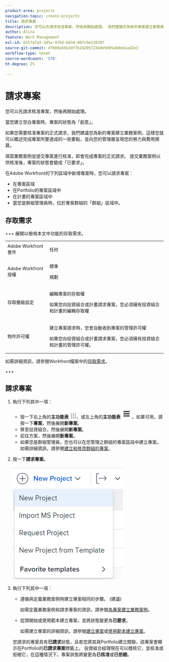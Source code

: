 ```yaml
---
product-area: projects
navigation-topic: create-projects
title: 請求專案
description: 您可以先請求核准專案，然後再開始處理。 我們建議您為新的專案建立業務案例，以便您可以概述完成專案所要達成的一些要點，並向管理團隊呈現您的人力與費用預算。 填寫業務案例並提交專案進行核准，即會完成專案的正式請求。 提交業務案例以供核准後，專案的狀態會變成「已要求」。
author: Alina
feature: Work Management
exl-id: 6557a7a5-3d5e-476d-b834-007c9e120397
source-git-commit: d7600a55b3dffb242957234de9d85a0deb1ad2e3
workflow-type: tm+mt
source-wordcount: '570'
ht-degree: 2%

---
```


# 請求專案

<!--Audited: April 2024-->

您可以先請求核准專案，然後再開始處理。

當您建立空白專案時，專案的狀態為「創意」。

如果您需要核准專案的正式請求，我們建議您為新的專案建立業務案例，這樣您就可以概述完成專案所要達成的一些要點，並向您的管理層呈現您的勞力與費用預算。

填寫業務案例並提交專案進行核准，即會完成專案的正式請求。 提交業務案例以供核准後，專案的狀態會變成「已要求」。

在Adobe Workfront的下列區域中新增專案時，您可以請求專案：

* 在專案區域
* 在Portfolio的專案區域中
* 在計畫的專案區域中
* 當您是群組管理員時，位於專案群組的「群組」區域中。

## 存取需求

+++ 展開以檢視本文中功能的存取需求。 

<table style="table-layout:auto"> 
 <col> 
 <col> 
 <tbody> 
  <tr> 
   <td role="rowheader">Adobe Workfront套件</td> 
   <td> <p>任何</p> </td> 
  </tr> 
  <tr> 
   <td role="rowheader"> <p role="rowheader">Adobe Workfront授權</p> </td> 
   <td> <p>標準</p>
   <p>規劃</p>
   </td> 
  </tr> 
  <tr> 
   <td role="rowheader">存取層級設定</td> 
   <td> <p>編輯專案的存取權</p>
   <p>如果您向投資組合或計畫請求專案，您必須擁有投資組合和計畫的編輯存取權</p>
    </td> 
  </tr> 
  <tr> 
   <td role="rowheader">物件許可權</td> 
   <td> <p>建立專案請求時，您會自動收到專案的管理許可權 </p> 
   <p>如果您向投資組合或計畫請求專案，您必須擁有投資組合和計畫的管理許可權。</p>
   </td> 
  </tr> 
 </tbody> 
</table>

如需詳細資訊，請參閱Workfront檔案中的[存取需求](/help/quicksilver/administration-and-setup/add-users/access-levels-and-object-permissions/access-level-requirements-in-documentation.md)。

+++

<!--Old:

<table style="table-layout:auto"> 
 <col> 
 <col> 
 <tbody> 
  <tr> 
   <td role="rowheader">Adobe Workfront plan</td> 
   <td> <p>Any</p> </td> 
  </tr> 
  <tr> 
   <td role="rowheader"> <p role="rowheader">Adobe Workfront license*</p> </td> 
   <td> <p>New: Standard </p>
   Or
   <p>Current: Plan </p>
   </td> 
  </tr> 
  <tr> 
   <td role="rowheader">Access level</td> 
   <td> <p>Edit access to Projects</p> </td> 
  </tr> 
  <tr> 
   <td role="rowheader">Object permissions</td> 
   <td> <p>When you create a project request you automatically receive Manage permissions to the project </p> </td> 
  </tr> 
 </tbody> 
</table>-->

## 請求專案

1. 執行下列其中一項：

   * 按一下右上角的&#x200B;**主功能表** ![主功能表圖示](assets/main-menu-icon.png)，或左上角的&#x200B;**主功能表** ![主功能表行](assets/lines-main-menu.png)。如果可用，請按一下&#x200B;**專案**，然後展開&#x200B;**新專案**。
   * 移至投資組合，然後展開&#x200B;**新專案**。
   * 前往方案，然後展開&#x200B;**新專案**。
   * 如果您是群組管理員，您也可以在您管理之群組的專案區段中建立專案。 如需詳細資訊，請參閱[建立和修改群組的專案](../../../administration-and-setup/manage-groups/work-with-group-objects/create-and-modify-a-groups-projects.md)。

1. 按一下&#x200B;**請求專案**。

   ![新專案下拉式清單](assets/new-project-dropdown-nwe-350x358.png)

1. 執行下列其中一項：

   * 遵循與定義業務案例時建立專案相同的步驟。 (建議)

     如需定義業務案例和請求專案的資訊，請參閱[為專案建立業務案例](../../../manage-work/projects/define-a-business-case/create-business-case.md)。

   * 從頭開始或使用範本建立專案，並將狀態變更為&#x200B;**已要求**。

     如需建立專案的詳細資訊，請參閱[建立專案](../../../manage-work/projects/create-projects/create-project.md)或[使用範本建立專案](../../../manage-work/projects/create-projects/create-project-from-template.md)。

   您請求的專案具有&#x200B;**已請求**&#x200B;狀態，且若您將其與Portfolio建立關聯，該專案會顯示在Portfolio的&#x200B;**已請求專案**&#x200B;標籤上。 投資組合經理現在可以稽核它，並核准或拒絕它，在這種情況下，專案狀態將變更為&#x200B;**已核准**&#x200B;或&#x200B;**已拒絕**。
